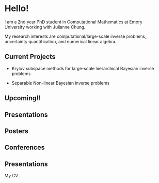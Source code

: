 
<h1> Hello! </h1>
  <b1> I am a 2nd year PhD student in Computational Mathematics at Emory University working with Julianne Chung. </b1>

  
  <b1> My research interests are computational/large-scale inverse problems, uncertainty quantification, and numerical linear algebra.
  </b1>
  <section>
  <h2> Current Projects </h2>
  <b1> 
    
  - Krylov subspace methods for large-scale hierarchical Bayesian inverse problems
    
  - Separable Non-linear Bayesian inverse problems
  </b1>

  <section>
  <h2> Upcoming!! </h2>
    
  <section>
  <h2> Presentations </h2>

  <section>
  <h2> Posters </h2>

  <section>
  <h2> Conferences </h2>

  <Contact>
  <h2> Presentations </h2>

  <b1> My CV </b1>

  


